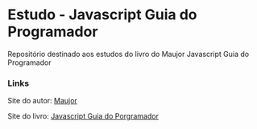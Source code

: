 # Estudo - Javascript Guia do Programador
Repositório destinado aos estudos do livro do Maujor Javascript Guia do Programador

### Links
Site do autor: [Maujor](http://www.maujor.com/index.php)

Site do livro: [Javascript Guia do Porgramador](http://livrosdomaujor.com.br/javascript/)
